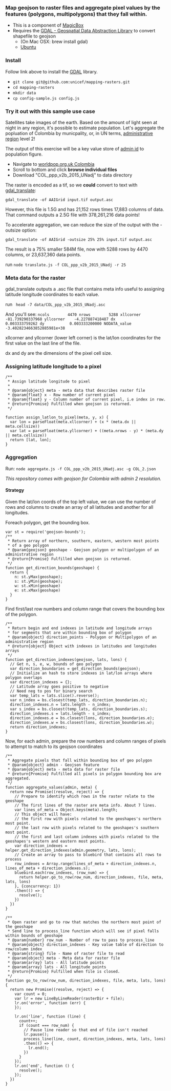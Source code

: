 ### Map geojson to raster files and aggregate pixel values by the features (polygons, multipolygons) that they fall within.

- This is a component of [MagicBox](https://github.com/unicef/magicbox/wiki)
- Requires the [GDAL - Geospatial Data Abstraction Library](http://www.gdal.org/) to convert shapefile to geojson
    - (On Mac OSX: brew install gdal)
    - [Ubuntu](http://www.sarasafavi.com/installing-gdalogr-on-ubuntu.html)

### Install
Follow link above to install the [GDAL](http://www.gdal.org) library.

- `git clone git@github.com:unicef/mapping-rasters.git`
- `cd mapping-rasters`
- `mkdir data`
- `cp config-sample.js config.js`

### Try it out with this sample use case
Satellites take images of the earth. Based on the amount of light seen at night in any region, it's possible to estimate population. Let's aggregate the popluation of Colombia by municpality, or, in UN terms, [administrative region](https://en.wikipedia.org/wiki/Administrative_division) level 2!

The output of this exercise will be a key value store of [admin id](https://medium.com/@mikefabrikant/using-open-and-private-data-to-improve-decision-making-in-the-humanitarian-world-magic-box-and-da57dfe7d492) to population figure.

- Navigate to [worldpop.org.uk Colombia](http://www.worldpop.org.uk/data/summary/?contselect=Americas&countselect=Colombia&typeselect=Population)
- Scroll to bottom and click **browse individual files**
- Download "COL_ppp_v2b_2015_UNadj" to data directory

The raster is encoded as a tif, so we **could** convert to text with [gdal_translate](http://www.gdal.org/gdal_translate.html):

  `gdal_translate -of AAIGrid input.tif output.asc`

However, this file is 1.5G and has 21,152 rows times 17,883 columns of data. That command outputs a 2.5G file with 378,261,216 data points!

To accelerate aggregation, we can reduce the size of the output with the -outsize option:  

`gdal_translate -of AAIGrid -outsize 25% 25% input.tif output.asc`

The result is a  75% smaller 584M file, now with 5288 rows by 4470 columns, or 23,637,360 data points.

run `node translate.js -f COL_ppp_v2b_2015_UNadj -r 25`

### Meta data for the raster
gdal_translate outputs a .asc file that contains meta info useful to assigning latitude longitude coordinates to each value.

run ` head -7 data/COL_ppp_v2b_2015_UNadj.asc`

And you'll see:
`ncols        4470
nrows        5288
xllcorner    -81.739290337968
yllcorner    -4.227887418487
dx           0.003333759262
dy           0.003333200000
NODATA_value  -3.4028234663852885981e+38`

xllcorner and yllcorner (lower left corner) is the lat/lon coordinates for the first value on the last line of the file.

dx and dy are the dimensions of the pixel cell size.

### Assigning latitude longitude to a pixel
    /**
     * Assign latitude longitude to pixel
     *
     * @param{object} meta - meta data that describes raster file
     * @param{float} x - Row number of current pixel
     * @param{float} y - Column number of current pixel, i.e index in row.
     * @return{Promise} Fulfilled when geojson is returned.
     */

    function assign_latlon_to_pixel(meta, y, x) {
      var lon = parseFloat(meta.xllcorner) + (x * (meta.dx || meta.cellsize))
      var lat = parseFloat(meta.yllcorner) + ((meta.nrows - y) * (meta.dy || meta.cellsize))
      return [lat, lon];
    }

### Aggregation

Run: `node aggregate.js -f COL_ppp_v2b_2015_UNadj.asc -g COL_2.json`

*This repository comes with geojson for Colombia with admin 2 resolution.*

#### Strategy
Given the lat/lon coords of the top left value, we can use the number of rows and columns to create an array of all latitudes and another for all longitudes.

Foreach polygon, get the bounding box.

    var st = require('geojson-bounds');
    /**
     * Return array of northern, southern, eastern, western most points
     * of a geo polygon
     * @param{geojson} geoshape - Geojson polygon or multipolygon of an administrative region
     * @return{Promise} Fulfilled when geojson is returned.
     */
    function get_direction_bounds(geoshape) {
      return {
        n: st.yMax(geoshape);
        s: st.yMin(geoshape);
        w: st.xMin(geoshape)
        e: st.xMax(geoshape)
      }
    }

Find first/last row numbers and column range that covers the bounding box of the polygon.

    /**
     * Return begin and end indexes in latitude and longitude arrays
     * for segments that are within bounding box of polygon
     * @param{object} direction_points - Polygon or Multipolygon of an administrative region
     * @return{object} Object with indexes in latitudes and longitudes arrays
     */
    function get_direction_indexes(geojson, lats, lons) {
      // Get n, s, e, w, bounds of geo polygon
      var direction_boundaries = get_direction_bounds(geojson);
      // Initialize an hash to store indexes in lat/lon arrays where polygon overlaps
      var direction_indexes = {};
      // Latitude array goes positive to negative
      // Need neg to pos for binary search
      var temp_lats = lats.slice().reverse();
      var n_index = bs.closest(temp_lats, direction_boundaries.n);
      direction_indexes.n = lats.length - n_index;
      var s_index = bs.closest(temp_lats, direction_boundaries.s);
      direction_indexes.s = lats.length - s_index;
      direction_indexes.e = bs.closest(lons, direction_boundaries.e);
      direction_indexes.w = bs.closest(lons, direction_boundaries.w);
      return direction_indexes;
    }

Now, for each admin, prepare the row numbers and column ranges of pixels to attempt to match to its geojson coordinates

    /**
     * Aggregate pixels that fall within bounding box of geo polygon
     * @param{object} admin - Geojson feature
     * @param{object} meta - meta data for raster file
     * @return{Promise} Fulfilled all pixels in polygon bounding box are aggregated.
     */
    function aggregate_values(admin, meta) {
      return new Promise((resolve, reject) => {
        // Prepare to identify which rows in the raster relate to the geoshape
        // The first lines of the raster are meta info. About 7 lines.
        var lines_of_meta = Object.keys(meta).length;
        // This object will have:
        // the first row with pixels related to the geoshapes's northern most point.
        // the last row with pixels related to the geoshapes's southern most point.
        // the first and last column indexes with pixels related to the geoshapes's western and eastern most points.
        var direction_indexes = helper.get_direction_indexes(admin.geometry, lats, lons);
        // Create an array to pass to bluebird that contains all rows to process
        row_indexes = Array.range(lines_of_meta + direction_indexes.n, lines_of_meta + direction_indexes.s);
        bluebird.each(row_indexes, (row_num) => {
          return helper.go_to_row(row_num, direction_indexes, file, meta, lats, lons)
        }, {concurrency: 1})
        .then(() => {
          resolve();
        })
      })
    }

    /**
     * Open raster and go to row that matches the northern most point of the geoshape
     * Send line to process_line function which will see if pixel falls within bounds of geoshape
     * @param{number} row_num - Number of row to pass to process_line
     * @param{object} direction_indexes - Key value table of direction to row/column index
     * @param{string} file - Name of raster file to read
     * @param{object} meta - Meta data for raster file
     * @param{array} lats - All latitude points
     * @param{array} lats - All longitude points
     * @return{Promise} Fulfilled when file is closed.
     */
    function go_to_row(row_num, direction_indexes, file, meta, lats, lons) {
      return new Promise((resolve, reject) => {
        var count = 0;
        var lr = new LineByLineReader(rasterDir + file);
        lr.on('error', function (err) {
        });

        lr.on('line', function (line) {
          count++;
          if (count === row_num) {
            // Pause line reader so that end of file isn't reached
            lr.pause();
            process_line(line, count, direction_indexes, meta, lats, lons)
            .then(() => {
              lr.end();
            })
          }
        });
        lr.on('end', function () {
          resolve();
        });
      })
    }    
